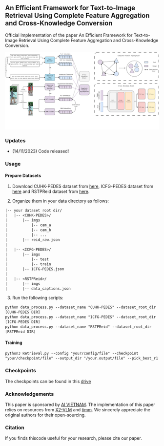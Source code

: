 ## An Efficient Framework for Text-to-Image Retrieval Using Complete Feature Aggregation and Cross-Knowledge Conversion

Official Implementation of the paper An Efficient Framework for Text-to-Image Retrieval Using Complete Feature Aggregation and Cross-Knowledge Conversion. 

![pipeline](./CFACK.png)


### Updates
- (14/11/2023) Code released!


### Usage
#### Prepare Datasets
1. Download CUHK-PEDES dataset from [here](https://github.com/ShuangLI59/Person-Search-with-Natural-Language-Description), ICFG-PEDES dataset from [here](https://github.com/zifyloo/SSAN) and RSTPReid dataset from [here](https://github.com/NjtechCVLab/RSTPReid-Dataset).

2. Organize them in your data directory as follows:
```
|-- your dataset root dir/
|   |-- <CUHK-PEDES>/
|       |-- imgs
|           |-- cam_a
|           |-- cam_b
|           |-- ...
|       |-- reid_raw.json
|
|   |-- <ICFG-PEDES>/
|       |-- imgs
|           |-- test
|           |-- train
|       |-- ICFG-PEDES.json
|
|   |-- <RSTPReid>/
|       |-- imgs
|       |-- data_captions.json
```

3. Run the following scripts:

```
python data_process.py --dataset_name "CUHK-PEDES" --dataset_root_dir [CUHK-PEDES DIR]
python data_process.py --dataset_name "ICFG-PEDES" --dataset_root_dir [ICFG-PEDES DIR]
python data_process.py --dataset_name "RSTPReid" --dataset_root_dir [RSTPReid DIR]

```

#### Training

```
python3 Retrieval.py --config "your/config/file" --checkpoint "your/checkpoint/file" --output_dir "/your.output/file" --pick_best_r1
```

### Checkpoints
The checkpoints can be found in this [drive](https://drive.google.com/drive/folders/1EYi2rGFmSuGQU5GRU0-nHy0ewMFQMq7M?usp=sharing)


### Acknowledgements
This paper is sponsored by [AI VIETNAM](https://aivietnam.edu.vn/). The implementation of this paper relies on resources from [X2-VLM](https://github.com/zengyan-97/X2-VLM) and [timm](https://github.com/huggingface/pytorch-image-models/tree/main/timm). We sincerely appreciate the original authors for their open-sourcing.

### Citation
If you finds thiscode useful for your research, please cite our paper.
